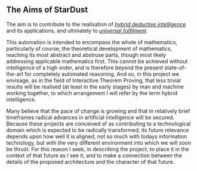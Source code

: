 
## The Aims of StarDust

The aim is to contribute to the realisation of [_hybrid deductive intelligence_](1.0.1) and its applications, and ultimately to [_universal fulfilment_](1.1.2).

This automation is intended to encompass the whole of mathematics, particularly of course, the theoretical development of mathematics, reaching its most abstract and abstruse parts, though most likely addressing applicable mathematics first. This cannot be achieved without intelligence of a high order, and is therefore beyond the present state-of-the-art for completely automated reasoning. And so, in this project we envisage, as in the field of Interactive Theorem Proving, that less trivial results will be realised (at least in the early stages) by man and machine working together, to which arrangement I will refer by the term hybrid intelligence.

Many believe that the pace of change is growing and that in relatively brief timeframes radical advances in artificial intelligence will be secured. Because these projects are conceived of as contributing to a technological domain which is expected to be radically transformed, its future relevance depends upon how well it is aligned, not so much with todays information technology, but with the very different environment into which we will soon be thrust. For this reason I seek, in describing the project, to place it in the context of that future as I see it, and to make a connection between the details of the proposed architecture and the character of that future.

